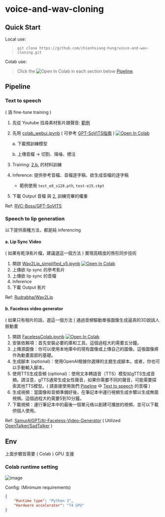 # voice-and-wav-cloning
## Quick Start
Local use:
> `git clone https://github.com/chienhsiang-hung/voice-and-wav-cloning.git`

Colab use:
> Click the ![Open In Colab](https://colab.research.google.com/assets/colab-badge.svg) in each section below [Pipeline](#Pipeline).

## Pipeline
### Text to speech
( 涵 fine-tune training )
1. 先從 Youtube 找尋素材影片跟聲音: [範例](https://m.youtube.com/watch?v=2cUEZfT6w3k)

<a id="my2"></a>

2. 先用 [colab_webui.ipynb](colab_webui.ipynb) ( 可參考 [GPT-SoVITS指南](https://www.yuque.com/baicaigongchang1145haoyuangong/ib3g1e/zqbopihzr6eqoyl8) ) [![Open In Colab](https://colab.research.google.com/assets/colab-badge.svg)](https://colab.research.google.com/github/chienhsiang-hung/voice-and-wav-cloning/blob/main/colab_webui.ipynb)

    a. 下載預訓練模型

    <a id="my2b"></a>

    b. 上傳音檔 -> 切割、降噪、標注
4. Training: [2.b.](#my2b) 的材料訓練
5. Inference: 提供參考音檔、音檔逐字稿、欲生成音檔的逐字稿

    - 範例使用 `test_e8_s128.pth`, `test-e15.ckpt`
6. 下載 Output 音檔 與 [2.](#my2) 訓練完畢的權重

Ref: [RVC-Boss/GPT-SoVITS](https://github.com/RVC-Boss/GPT-SoVITS)
### Speech to lip generation
以下提供兩種方法，都是純 inferencing
#### a. Lip Sync Video
( 如果有乾淨影片檔，建議選這一個方法 ) 實現高精度的唇形同步技術

1. 開啟 [Wav2Lip_simplified_v5.ipynb](Wav2Lip_simplified_v5.ipynb) [![Open In Colab](https://colab.research.google.com/assets/colab-badge.svg)](https://colab.research.google.com/github/chienhsiang-hung/voice-and-wav-cloning/blob/main/Wav2Lip_simplified_v5.ipynb)
2. 上傳欲 lip sync 的參考影片
3. 上傳欲 lip sync 的音檔
4. Inference
5. 下載 Output 影片

Ref: [Rudrabha/Wav2Lip](https://github.com/Rudrabha/Wav2Lip)
#### b. Faceless video generator
( 如果只有相片的話，選這一個方法 ) 通過音頻驅動單張圖像生成逼真的3D說話人臉動畫

1. 開啟 [FacelessColab.ipynb](FacelessColab.ipynb) [![Open In Colab](https://colab.research.google.com/assets/colab-badge.svg)](https://colab.research.google.com/github/chienhsiang-hung/voice-and-wav-cloning/blob/main/FacelessColab.ipynb)
2. 安裝依賴項：首先安裝必要的庫和工具。這個過程大約需要五分鐘。
3. 上傳源圖像：你可以使用本地庫中的現有圖像或上傳自己的圖像。這張圖像將作為動畫面部的基礎。
4. 生成腳本 (optional)：使用OpenAI根據你選擇的主題生成腳本。或者，你也可以手動輸入腳本。
5. 使用TTS生成音頻 (optional)：使用文本轉語音（TTS）模型如gTTS生成音頻。請注意，gTTS通常生成女性聲音，如果你需要不同的聲音，可能需要探索其他TTS模型。( 請直接使用我們 [Pipeline](#Pipeline) 中 [Text to speech](#Text-to-speech) 的音檔 )
6. 生成視頻：當圖像和音頻準備好後，在筆記本中運行視頻生成步驟以生成無面視頻。這個過程大約需要5到10分鐘。
7. 下載視頻：運行筆記本中的最後一個單元格以創建可播放的視頻，並可以下載供個人使用。

Ref: [SamurAIGPT/AI-Faceless-Video-Generator](https://github.com/SamurAIGPT/AI-Faceless-Video-Generator) ( Utilized [OpenTalker/SadTalker](https://github.com/OpenTalker/SadTalker) )
## Env
上面步驟皆需要 ( Colab ) GPU 支援
### Colab runtime setting
![image](https://github.com/user-attachments/assets/9bf435ef-4296-4741-851e-1260447b9b7a)

Config: (Minimum requirements)
```json
{
    "Runtime type": "Python 3",
    "Hardware accelerator": "T4 GPU"
}
```
